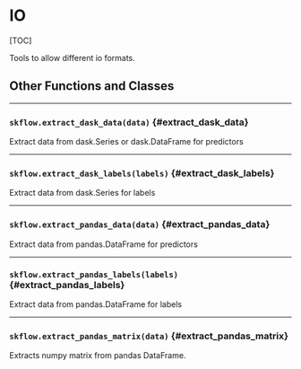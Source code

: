 <!-- This file is machine generated: DO NOT EDIT! -->

# IO
[TOC]

Tools to allow different io formats.

## Other Functions and Classes
- - -

### `skflow.extract_dask_data(data)` {#extract_dask_data}

Extract data from dask.Series or dask.DataFrame for predictors


- - -

### `skflow.extract_dask_labels(labels)` {#extract_dask_labels}

Extract data from dask.Series for labels


- - -

### `skflow.extract_pandas_data(data)` {#extract_pandas_data}

Extract data from pandas.DataFrame for predictors


- - -

### `skflow.extract_pandas_labels(labels)` {#extract_pandas_labels}

Extract data from pandas.DataFrame for labels


- - -

### `skflow.extract_pandas_matrix(data)` {#extract_pandas_matrix}

Extracts numpy matrix from pandas DataFrame.


